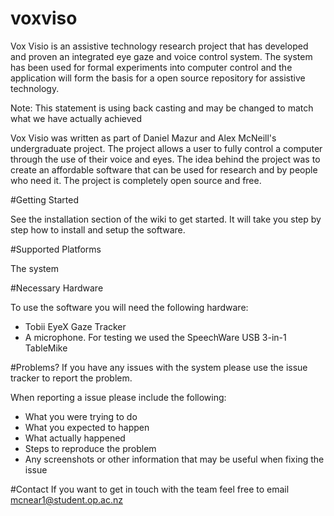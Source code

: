 # voxviso
Vox Visio is an assistive technology research project that has developed and proven an integrated eye gaze and voice control system. The system has been used for formal experiments into computer control and the application will form the basis for a open source repository for assistive technology.

Note: This statement is using back casting and may be changed to match what we have actually achieved

Vox Visio was written as part of Daniel Mazur and Alex McNeill's undergraduate project. The project allows a user to fully control a computer through the use of their voice and eyes. The idea behind the project was to create an affordable software that can be used for research and by people who need it. The project is completely open source and free.

#Getting Started

See the installation section of the wiki to get started. It will take you step by step how to install and setup the software.

#Supported Platforms

The system 

#Necessary Hardware 

To use the software you will need the following hardware:
* Tobii EyeX Gaze Tracker
* A microphone. For testing we used the SpeechWare USB 3-in-1 TableMike

#Problems?
If you have any issues with the system please use the issue tracker to report the problem.

When reporting a issue please include the following:

* What you were trying to do
* What you expected to happen
* What actually happened
* Steps to reproduce the problem
* Any screenshots or other information that may be useful when fixing the issue

#Contact
If you want to get in touch with the team feel free to email mcnear1@student.op.ac.nz
